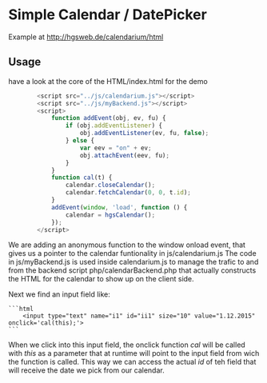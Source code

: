 <h1>Simple Calendar / DatePicker </h1>

Example at <a href="http://hgsweb.de/calendarium/html">http://hgsweb.de/calendarium/html</a>

<h2>Usage</h2>
    
have a look at the core of the HTML/index.html for the demo

```javascript
        <script src="../js/calendarium.js"></script>
        <script src="../js/myBackend.js"></script>
        <script>
            function addEvent(obj, ev, fu) {
                if (obj.addEventListener) {
                    obj.addEventListener(ev, fu, false);
                } else {
                    var eev = "on" + ev;
                    obj.attachEvent(eev, fu);
                }
            }
            function cal(t) {
                calendar.closeCalendar();
                calendar.fetchCalendar(0, 0, t.id);
            }
            addEvent(window, 'load', function () {
                calendar = hgsCalendar();
            });
        </script>
```
We are adding an anonymous  function to the window onload event, that gives us a pointer to the
calendar funtionality in js/calendarium.js
The code in js/myBackend.js is used inside calendarium.js to manage the trafic to and 
from the backend script php/calendarBackend.php that actually constructs the HTML for 
the calendar to show up on the client side. 

Next we find an input field like:

    ```html
        <input type="text" name="i1" id="ii1" size="10" value="1.12.2015" onclick='cal(this);'>
    ```
When we click into this input field, the onclick function <i>cal</i> will be called with
<i>this</i> as a parameter that at runtime will point to the input field from wich the
function is called. This way we can access the actual <i>id</i> of teh field that will
receive the date we pick from our calendar.  

